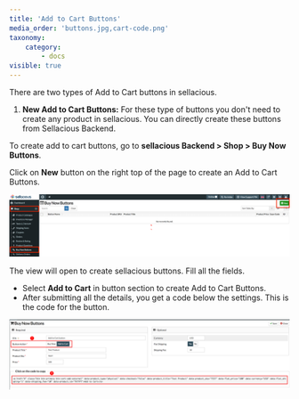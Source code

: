 ```yaml
---
title: 'Add to Cart Buttons'
media_order: 'buttons.jpg,cart-code.png'
taxonomy:
    category:
        - docs
visible: true
---
```


There are two types of Add to Cart buttons in sellacious.  

1. **New Add to Cart Buttons:** For these type of buttons you don't need to create any product in sellacious. You can directly create these buttons from Sellacious Backend.

To create add to cart buttons, go to **sellacious Backend > Shop > Buy Now Buttons**.  

Click on **New** button on the right top of the page to create an Add to Cart Buttons.

![](buttons.jpg)

The view will open to create sellacious buttons. Fill all the fields.  

* Select **Add to Cart** in button section to create Add to Cart Buttons.
* After submitting all the details, you get a code below the settings. This is the code for the button. 

![](cart-code.png)